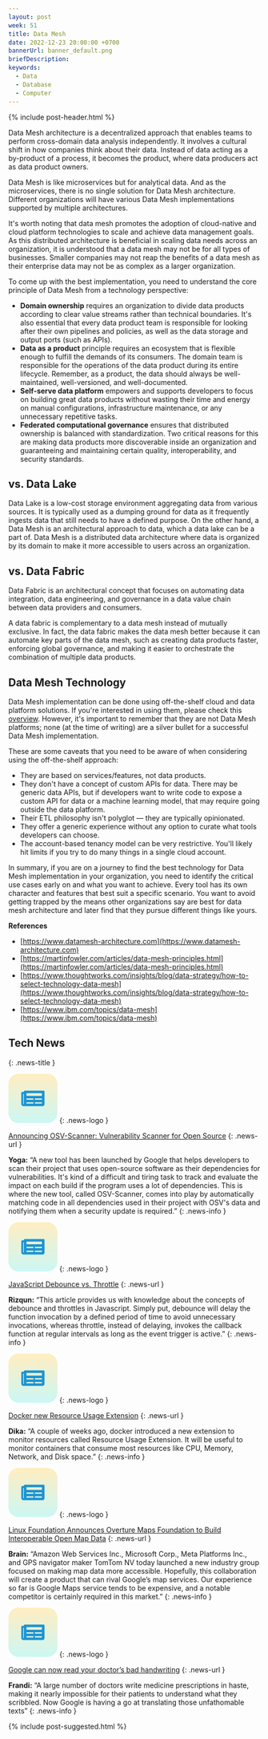 ```yaml
---
layout: post
week: 51
title: Data Mesh
date: 2022-12-23 20:00:00 +0700
bannerUrl: banner_default.png
briefDescription: 
keywords:
  - Data
  - Database
  - Computer
---
```


{% include post-header.html %}

Data Mesh architecture is a decentralized approach that enables teams to perform cross-domain data analysis independently. It involves a cultural shift in how companies think about their data. Instead of data acting as a by-product of a process, it becomes the product, where data producers act as data product owners.

Data Mesh is like microservices but for analytical data. And as the microservices, there is no single solution for Data Mesh architecture. Different organizations will have various Data Mesh implementations supported by multiple architectures.

It's worth noting that data mesh promotes the adoption of cloud-native and cloud platform technologies to scale and achieve data management goals. As this distributed architecture is beneficial in scaling data needs across an organization, it is understood that a data mesh may not be for all types of businesses. Smaller companies may not reap the benefits of a data mesh as their enterprise data may not be as complex as a larger organization.

To come up with the best implementation, you need to understand the core principle of Data Mesh from a technology perspective:

- **Domain ownership** requires an organization to divide data products according to clear value streams rather than technical boundaries. It's also essential that every data product team is responsible for looking after their own pipelines and policies, as well as the data storage and output ports (such as APIs).
- **Data as a product** principle requires an ecosystem that is flexible enough to fulfill the demands of its consumers. The domain team is responsible for the operations of the data product during its entire lifecycle. Remember, as a product, the data should always be well-maintained, well-versioned, and well-documented.
- **Self-serve data platform** empowers and supports developers to focus on building great data products without wasting their time and energy on manual configurations, infrastructure maintenance, or any unnecessary repetitive tasks.
- **Federated computational governance** ensures that distributed ownership is balanced with standardization. Two critical reasons for this are making data products more discoverable inside an organization and guaranteeing and maintaining certain quality, interoperability, and security standards.

## vs. Data Lake

Data Lake is a low-cost storage environment aggregating data from various sources. It is typically used as a dumping ground for data as it frequently ingests data that still needs to have a defined purpose. On the other hand, a Data Mesh is an architectural approach to data, which a data lake can be a part of. Data Mesh is a distributed data architecture where data is organized by its domain to make it more accessible to users across an organization.

## vs. Data Fabric

Data Fabric is an architectural concept that focuses on automating data integration, data engineering, and governance in a data value chain between data providers and consumers.

A data fabric is complementary to a data mesh instead of mutually exclusive. In fact, the data fabric makes the data mesh better because it can automate key parts of the data mesh, such as creating data products faster, enforcing global governance, and making it easier to orchestrate the combination of multiple data products.

## Data Mesh Technology

Data Mesh implementation can be done using off-the-shelf cloud and data platform solutions. If you're interested in using them, please check this [overview](https://github.com/ryandawsonuk/data-platforms-tools). However, it's important to remember that they are not Data Mesh platforms; none (at the time of writing) are a silver bullet for a successful Data Mesh implementation.

These are some caveats that you need to be aware of when considering using the off-the-shelf approach:

- They are based on services/features, not data products.
- They don't have a concept of custom APIs for data. There may be generic data APIs, but if developers want to write code to expose a custom API for data or a machine learning model, that may require going outside the data platform.
- Their ETL philosophy isn't polyglot — they are typically opinionated.
- They offer a generic experience without any option to curate what tools developers can choose.
- The account-based tenancy model can be very restrictive. You'll likely hit limits if you try to do many things in a single cloud account.

In summary, if you are on a journey to find the best technology for Data Mesh implementation in your organization, you need to identify the critical use cases early on and what you want to achieve. Every tool has its own character and features that best suit a specific scenario. You want to avoid getting trapped by the means other organizations say are best for data mesh architecture and later find that they pursue different things like yours.

__References__

- [https://www.datamesh-architecture.com](https://www.datamesh-architecture.com)
- [https://martinfowler.com/articles/data-mesh-principles.html](https://martinfowler.com/articles/data-mesh-principles.html)
- [https://www.thoughtworks.com/insights/blog/data-strategy/how-to-select-technology-data-mesh](https://www.thoughtworks.com/insights/blog/data-strategy/how-to-select-technology-data-mesh)
- [https://www.ibm.com/topics/data-mesh](https://www.ibm.com/topics/data-mesh)

## Tech News
{: .news-title }

![memo](/assets/images/tech-news.svg)
{: .news-logo }

[Announcing OSV-Scanner: Vulnerability Scanner for Open Source](https://security.googleblog.com/2022/12/announcing-osv-scanner-vulnerability.html)
{: .news-url }

__Yoga:__ “A new tool has been launched by Google that helps developers to scan their project that uses open-source software as their dependencies for vulnerabilities. It's kind of a difficult and tiring task to track and evaluate the impact on each build if the program uses a lot of dependencies. This is where the new tool, called OSV-Scanner, comes into play by automatically matching code in all dependencies used in their project with OSV's data and notifying them when a security update is required.”
{: .news-info }

![memo](/assets/images/tech-news.svg)
{: .news-logo }

[JavaScript Debounce vs. Throttle](https://www.syncfusion.com/blogs/post/javascript-debounce-vs-throttle.aspx)
{: .news-url }

__Rizqun:__ “This article provides us with knowledge about the concepts of debounce and throttles in Javascript. Simply put, debounce will delay the function invocation by a defined period of time to avoid unnecessary invocations, whereas throttle, instead of delaying, invokes the callback function at regular intervals as long as the event trigger is active.”
{: .news-info }

![memo](/assets/images/tech-news.svg)
{: .news-logo }

[Docker new Resource Usage Extension](https://hub.docker.com/extensions/docker/resource-usage-extension)
{: .news-url }

__Dika:__ “A couple of weeks ago, docker introduced a new extension to monitor resources called Resource Usage Extension. It will be useful to monitor containers that consume most resources like CPU, Memory, Network, and Disk space.”
{: .news-info }

![memo](/assets/images/tech-news.svg)
{: .news-logo }

[Linux Foundation Announces Overture Maps Foundation to Build Interoperable Open Map Data](https://www.linuxfoundation.org/press/linux-foundation-announces-overture-maps-foundation-to-build-interoperable-open-map-data)
{: .news-url }

__Brain:__ “Amazon Web Services Inc., Microsoft Corp., Meta Platforms Inc., and GPS navigator maker TomTom NV today launched a new industry group focused on making map data more accessible. Hopefully, this collaboration will create a product that can rival Google’s map services. Our experience so far is Google Maps service tends to be expensive, and a notable competitor is certainly required in this market.”
{: .news-info }

![memo](/assets/images/tech-news.svg)
{: .news-logo }

[Google can now read your doctor’s bad handwriting](https://techcrunch.com/2022/12/18/google-can-now-decode-doctors-bad-handwriting/)
{: .news-url }

__Frandi:__ “A large number of doctors write medicine prescriptions in haste, making it nearly impossible for their patients to understand what they scribbled. Now Google is having a go at translating those unfathomable texts”
{: .news-info }

{% include post-suggested.html %}
